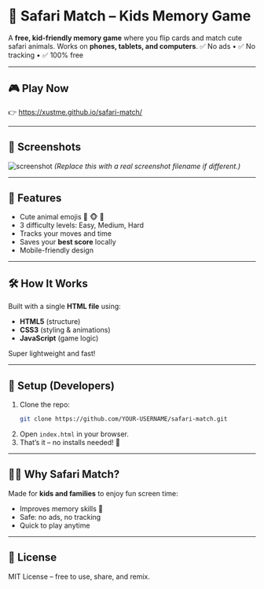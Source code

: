 # 🦁 Safari Match – Kids Memory Game

A **free, kid-friendly memory game** where you flip cards and match cute safari animals.
Works on **phones, tablets, and computers**.
✅ No ads • ✅ No tracking • ✅ 100% free

---

## 🎮 Play Now
👉 https://xustme.github.io/safari-match/

---

## 📸 Screenshots
![screenshot](screenshot.png)
*(Replace this with a real screenshot filename if different.)*

---

## 🚀 Features
- Cute animal emojis 🐯 🐵 🦁
- 3 difficulty levels: Easy, Medium, Hard
- Tracks your moves and time
- Saves your **best score** locally
- Mobile-friendly design

---

## 🛠️ How It Works
Built with a single **HTML file** using:
- **HTML5** (structure)
- **CSS3** (styling & animations)
- **JavaScript** (game logic)

Super lightweight and fast!

---

## 📂 Setup (Developers)
1. Clone the repo:
   ```bash
   git clone https://github.com/YOUR-USERNAME/safari-match.git
   ```
2. Open `index.html` in your browser.
3. That’s it – no installs needed! 🎉

---

## 👦👧 Why Safari Match?
Made for **kids and families** to enjoy fun screen time:
- Improves memory skills 🧠
- Safe: no ads, no tracking
- Quick to play anytime

---
## 📜 License
MIT License – free to use, share, and remix.
